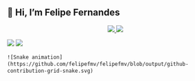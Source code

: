 <h2>👋 Hi, I’m Felipe Fernandes</h2>

  
<div align="center">
  <a href="https://github.com/felipefmv">
  <img height="180em" src="https://github-readme-stats.vercel.app/api?username=felipefmv&show_icons=true&theme=dracula&include_all_commits=true&count_private=true"/>
  <img height="180em" src="https://github-readme-stats.vercel.app/api/top-langs/?username=felipefmv&layout=compact&langs_count=7&theme=dracula"/>
</div>

  <div> 
  
  <a href = "mailto:felipefernandesmiranda@gmail.com"><img src="https://img.shields.io/badge/-Gmail-%23333?style=for-the-badge&logo=gmail&logoColor=white" target="_blank"></a>
  <a href="https://www.linkedin.com/in/felipefmv/" target="_blank"><img src="https://img.shields.io/badge/-LinkedIn-%230077B5?style=for-the-badge&logo=linkedin&logoColor=white" target="_blank"></a> 
 

    ![Snake animation](https://github.com/felipefmv/felipefmv/blob/output/github-contribution-grid-snake.svg)
</div>
